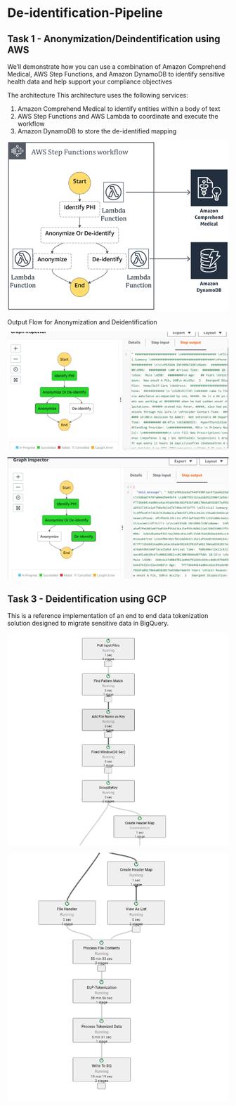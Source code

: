 # De-identification-Pipeline

## Task 1 - Anonymization/Deindentification using AWS 


We’ll demonstrate how you can use a combination of Amazon Comprehend Medical, AWS Step Functions, and Amazon DynamoDB to identify sensitive health data and help support your compliance objectives

The architecture
This architecture uses the following services:

1. Amazon Comprehend Medical to identify entities within a body of text
2. AWS Step Functions and AWS Lambda to coordinate and execute the workflow
3. Amazon DynamoDB to store the de-identified mapping

![arch](https://github.com/Nikhilkohli1/De-identification-Pipeline/blob/main/Task%201%20-%20aws/identify-sensitive-data-1.gif)

Output Flow for Anonymization and Deidentification

![anonymize](https://github.com/Nikhilkohli1/De-identification-Pipeline/blob/main/Task%201%20-%20aws/anonymize.png)

![deiden](https://github.com/Nikhilkohli1/De-identification-Pipeline/blob/main/Task%201%20-%20aws/deidentify.png)


## Task 3 - Deidentification using GCP 

 This is a reference implementation of an end to end data tokenization solution designed to migrate sensitive data in BigQuery.

![pipe](https://github.com/Nikhilkohli1/De-identification-Pipeline/blob/main/Task%203%20-%20gcp/edp%202.png)

![pipe2](https://github.com/Nikhilkohli1/De-identification-Pipeline/blob/main/Task%203%20-%20gcp/edp%203.png)
